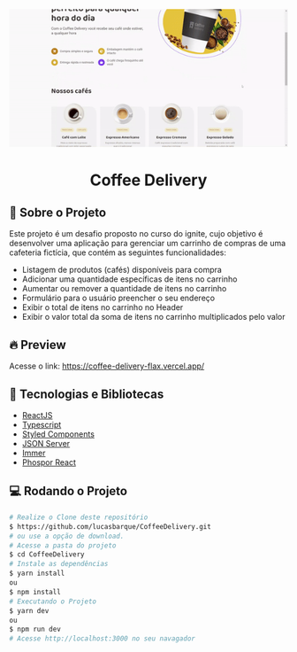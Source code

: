 <!-- Logotipo -->
<div align="center">
  <img src=".github/demo.gif">
</div>

<!-- Logo -->
<h1 align="center"> Coffee Delivery </h1>
<!-- Sobre o Projeto -->

## 🧐 Sobre o Projeto

Este projeto é um desafio proposto no curso do ignite, cujo objetivo é desenvolver uma aplicação para gerenciar um carrinho de compras de uma cafeteria fictícia, que contém as seguintes funcionalidades:

- Listagem de produtos (cafés) disponíveis para compra
- Adicionar uma quantidade específicas de itens no carrinho
- Aumentar ou remover a quantidade de itens no carrinho
- Formulário para o usuário preencher o seu endereço
- Exibir o total de itens no carrinho no Header
- Exibir o valor total da soma de itens no carrinho multiplicados pelo valor

## 🔥 Preview

Acesse o link: https://coffee-delivery-flax.vercel.app/

## 🚀 Tecnologias e Bibliotecas

- [ReactJS](https://reactjs.org/)
- [Typescript](https://www.typescriptlang.org/)
- [Styled Components](https://styled-components.com/)
- [JSON Server](https://www.npmjs.com/package/json-server)
- [Immer](https://github.com/immerjs/immer)
- [Phospor React](https://phosphoricons.com/)

## 💻 Rodando o Projeto

```bash
# Realize o Clone deste repositório
$ https://github.com/lucasbarque/CoffeeDelivery.git
# ou use a opção de download.
# Acesse a pasta do projeto
$ cd CoffeeDelivery
# Instale as dependências
$ yarn install
ou
$ npm install
# Executando o Projeto
$ yarn dev
ou
$ npm run dev
# Acesse http://localhost:3000 no seu navagador
```
